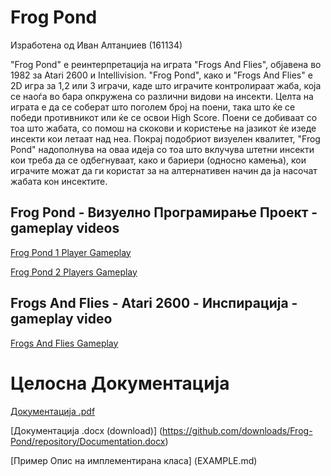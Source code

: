 # Frog Pond

Изработена од Иван Алтанџиев (161134)

"Frog Pond" e реинтерпретација на играта "Frogs And Flies", објавена во 1982 за Atari 2600 и Intellivision. "Frog Pond", како и "Frogs And Flies" е 2D игра за 1,2 или 3 играчи, каде што играчите контролираат жаба, која се наоѓа во бара опкружена со различни видови на инсекти. Целта на играта е да се соберат што поголем број на поени, така што ќе се победи противникот или ќе се освои High Score. Поени се добиваат со тоа што жабата, со помош на скокови и користење на јазикот ќе изеде инсекти кои летаат над неа. Покрај подобриот визуелен квалитет, "Frog Pond" надополнува на оваа идеја со тоа што вклучува штетни инсекти кои треба да се одбегнуваат, како и бариери (односно камења), кои играчите можат да ги користат за на алтернативен начин да ја насочат жабата кон инсектите.

## Frog Pond - Визуелно Програмирање Проект - gameplay videos

[Frog Pond 1 Player Gameplay](https://youtu.be/tefUYoPY94s)

[Frog Pond 2 Players Gameplay](https://youtu.be/bv3XZwUw9eE)

## Frogs And Flies - Atari 2600 - Инспирација - gameplay video

[Frogs And Flies Gameplay](https://youtu.be/gPxZsW7lslY)

# Целосна Документација

[Документација .pdf](Documentation.pdf)

[Документација .docx (download)] (https://github.com/downloads/Frog-Pond/repository/Documentation.docx)

[Пример Опис на имплементирана класа] (EXAMPLE.md)



